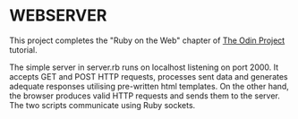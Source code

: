 WEBSERVER
=========

This project completes the "Ruby on the Web" chapter of [The Odin Project](www.theodingproject.com) tutorial.

The simple server in server.rb runs on localhost listening on port 2000. It accepts GET and POST HTTP requests, processes sent data and generates adequate responses utilising pre-written html templates. On the other hand, the browser produces valid HTTP requests and sends them to the server. The two scripts communicate using Ruby sockets.